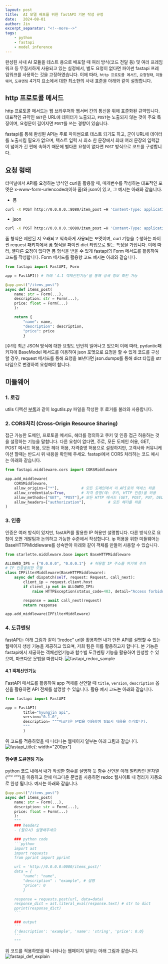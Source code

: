 ```yaml
---
layout: post
title:  AI 모델 배포를 위한 fastAPI 기본 작성 규정
date:   2024-08-01
author: Jin
excerpt_separator: "<!--more-->"
tags:
    - python
    - fastapi
    - model inference
---
```


완성된 사내 AI 모듈을 테스트 용으로 배포할 때 여러 방식(코드 전달 등) 및 여러 프레임워크 등 무질서하게 사용되고 있는 실정에서, 별도 요청이 없다면 파이썬 fastapi 프레임워크를 사용하는 것을 고정하였습니다. 이에 따라, `http 프로토콜 메서드`, `요청형태`, `미들웨어`, `도큐멘팅` 4가지 요소에서 대한 최소한의 사내 표준을 아래와 같이 설정합니다.

<!--more-->

## http 프로토콜 메서드
http 프로토콜 메서드는 웹 브라우저와 웹서버 간의 통신을 위해 표준화된 규약입니다. 대표적인 규약인 `GET`은 URL에 데이터가 노출되고, `POST`는 노출되지 않는 것이 주요 특징이며, 요청문이 길어지면 `POST`를 쓰는 경향이 있습니다. 

fastapi를 통해 완성된 API는 주로 파이썬으로 테스트 되기도 하고, 굳이 URL에 데이터를 노출시킬 필요가 없으며, 텍스트 입력 시 최소 한 문장에서 최대 여러 문장의 입력값이 넘어가 긴 편에 속하기 때문에 별다른 요청이 없다면 `POST` 방식으로 코드를 구성합니다.

## 요청 형태

터미널에서 API를 요청하는 방식인 curl을 활용할 때, 매개변수를 작성하는 대표적인 포멧은 x-www-form-urlencoded(이하 폼)와 json이 있고, 그 예시는 아래와 같습니다.

- 폼

```bash
curl -X POST http://0.0.0.0.:8080/item_post =H 'Content-Type: application/x-www-form-urlencoded' -d "name=string&description=example&price=0"
```

- json

```bash
curl -X POST http://0.0.0.0.:8080/item_post =H 'Content-Type: application/json' -d '{"name":"string", "description":"example", "price":0}'
```

폼 형식은 제안된 지 오래되고 익숙하게 사용되는 포멧이며, curl 기능을 수행하는 파이썬 request 패키지에서 폼 형식을 파이썬 dict 타입으로 받는 특징을 가집니다. 이에 따라, 별다른 요청이 없다면 폼 형식을 받을 수 있게 fastapi의 Form 메서드를 활용하여 코드를 작성합니다. Form 메서드를 활용항 코드 예시는 아래와 같습니다.

```python
from fastapi import FastAPI, Form

app = FastAPI() # 아래 '4.1 객체선언기능'을 통해 상세 정보 확인 가능

@app.post("/items_post")
async def items_post(
    name: str = Form(...), 
    description: str = Form(...), 
    price: float = Form(...)
    ):

    return {
        "name": name,
        "description": description,
        "price": price
        }
```

[주의] 최근 JSON 방식에 대한 요청도 빈번히 일어나고 있으며 이에 따라,  pydantic패키지에 BaseModel 메서드를 이용하여 json 포멧으로 요청을 할 수 있게 코드를 구성할 경우, request 메서드를 통해 요청을 보낸다면 json.dumps를 통해 dict 타입을 str타입으로 변경하여 요청해야 합니다.

## 미들웨어
### 1. 로깅
utils 디렉션 [부록](#부록)과 같이 logutils.py 파일을 작성한 후 로거를 불러와 사용합니다.

### 2. CORS처리 (Cross-Origin Resource Sharing)
접근 가능한 도메인, 프로토콜 메서드, 헤더를 정의하고 쿠키 및 인증 접근 허용하는 것을 설정하는 기능을 말합니다. 다른 요청이 없다면, 주로, 모든 도메인 허용, GET, POST 메서드 허용, 모든 헤더 허용, 자격증명 허용으로 설정하지만, 고객사와 커뮤니케이션 할때는 반드시 위 내용을 확인해 주세요. fastapi에서 CORS 처리하는 코드 예시는 아래와 같습니다.

```python
from fastapi.middleware.cors import CORSMiddleware

app.add_middleware(
    CORSMiddleware,
    allow_origins=["*"],          # 모든 도메인에서 이 API로의 액세스 허용
    allow_credentials=True,       # 자격 증명(예: 쿠키, HTTP 인증)을 허용
    allow_methods=["GET", "POST"],# 모든 HTTP 메서드 (GET, POST, PUT, DELETE 등)를 허용
    allow_headers=["authorization"],          # 모든 헤더를 허용
)

```

### 3. 인증
인증은 여러 방식이 있지만, fastAPI를 활용한 IP 허용만 설명합니다. 다른 방식으로 요청이 오면 개발팀과 논의하고 가능한 수준에서 작성합니다. ip 허용을 위한 미들웨어는 BaseHTTPMiddleware를 상속받아 아래와 같이 객체를 만들어 사용할 수 있습니다.
```python
from starlette.middleware.base import BaseHTTPMiddleware

ALLOWED_IPS = {"0.0.0.0", "0.0.0.1"}  # 허용할 IP 주소를 여기에 추가
# IP 인증을위한 모듈
class IPFilterMiddleware(BaseHTTPMiddleware):
    async def dispatch(self, request: Request, call_next):
        client_ip = request.client.host
        if client_ip not in ALLOWED_IPS:
            raise HTTPException(status_code=403, detail="Access forbidden")

        response = await call_next(request)
        return response

app.add_middleware(IPFilterMiddleware)
```

### 4. 도큐멘팅
fastAPI는 아래 그림과 같이 “/redoc” url을 활용하면 내가 만든 API를  설명할 수 있는 웹페이지 생성 기능을 제공하고 있으며, 저희 팀은 이를 활용하고자 합니다. 본 기능은 fastapi에서 제공하는 객체선언기능과 함수별 도큐멘팅 기능을 활용하여 완성할 수 있으며, 마크다운 문법을 따릅니다.
![fastapi_redoc_sample](/images/jin/fastapi_redoc_sample.jpg)

#### 4.1 객체선언기능
FastAPI 매서드를 활용하여 app 객체를 선언할 때 `title`, `version`, `description` 옵션을 활용하면 API 전체를 설명할 수 있습니다. 활용 예시 코드는 아래와 같습니다.

```python
from fastapi import FastAPI

app = FastAPI(
        title="hyungjin api",
        version="0.1.0",
        description= """마크다운 문법을 이용항여 필요시 내용을 추가합니다.
        """
        )
```

위 코드를 적용하였을 때 나타나는 웹페이지 일부는 아래 그림과 같습니다.
![fastapi_title](/images/jin/fastapi_title.png){: width="200px"}

#### 함수별 도큐멘팅 기능
python 코드 내에서 내가 작성한 함수를 설명하 듯 함수 선언문 아래 멀티라인 문자열(“”“ “”“)을 이용하고 안에 마크다운 문법을 사용하면 redoc 웹사이트 내 정리가 자동으로 완성 됩니다. 예시는 아래와 같습니다.

```python
@app.post("/items_post")
async def items_post(
    name: str = Form(...), 
    description: str = Form(...), 
    price: float = Form(...)
    ):
    """
    ### header2
    - (필요시) 설명해주세요

    ### python code
    ```python
    import ast 
    import requests
    from pprint import pprint

    url = 'http://0.0.0.0:0000/items_post/'
    data = {
        "name": "name", 
        "description" : "example", # 설명
        "price": 0 
        }

    response = requests.post(url, data=data)
    response_dict = ast.literal_eval(response.text) # str to dict
    pprint(response_dict)
    ```

    ### output
    ```
    {'description': 'example', 'name': 'string', 'price': 0.0}
    ```
    """
```

위 코드를 적용하였을 때 나타나는 웹페이지 일부는 아래 그림과 같습니다.
![fastapi_def_explain](/images/jin/fastapi_def_explain.png)

